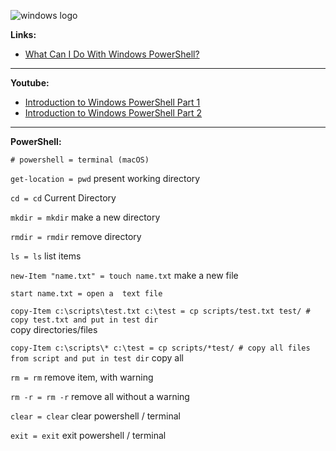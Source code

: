 ![windows logo](https://kironroy.github.io/windows.svg)

**Links:**

* [What Can I Do With Windows PowerShell?](https://technet.microsoft.com/en-us/library/5a761ad4-9a3e-4bd7-abe8-27bf7c54af36/)

***

**Youtube:**

* [Introduction to Windows PowerShell Part 1](https://www.youtube.com/watch?v=bEOq-S3veiA/)
* [Introduction to Windows PowerShell Part 2](https://www.youtube.com/watch?v=I8fyElEGo60/)

***
**PowerShell:**

```
# powershell = terminal (macOS)
```

```get-location = pwd``` present working directory

```cd = cd``` Current Directory

```mkdir = mkdir``` make a new directory

```rmdir = rmdir``` remove directory

```ls = ls``` list items
 
```new-Item "name.txt" = touch name.txt``` make a new file

```start name.txt = open a  text file```

```copy-Item c:\scripts\test.txt c:\test = cp scripts/test.txt test/ # copy test.txt and put in test dir```   
copy directories/files

```copy-Item c:\scripts\* c:\test = cp scripts/*test/ # copy all files from script and put in test dir```
copy all

```rm = rm``` remove item, with warning

```rm -r = rm -r``` remove all without a warning

```clear = clear``` clear powershell / terminal

```exit = exit``` exit powershell / terminal
